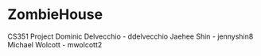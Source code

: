 # ZombieHouse
CS351 Project
Dominic Delvecchio - ddelvecchio
Jaehee Shin - jennyshin8
Michael Wolcott - mwolcott2

